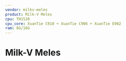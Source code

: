 ```yaml
---
vendor: milkv-meles
product: Milk-V Meles
cpu: TH1520
cpu_core: XuanTie C910 + XuanTie C906 + XuanTie E902
ram: 8G/16G
---
```


# Milk-V Meles

